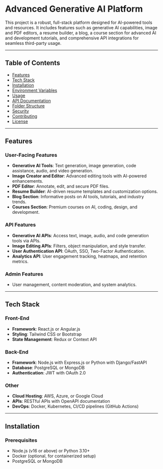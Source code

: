 # Advanced Generative AI Platform

This project is a robust, full-stack platform designed for AI-powered tools and resources. It includes features such as generative AI capabilities, image and PDF editors, a resume builder, a blog, a course section for advanced AI and development tutorials, and comprehensive API integrations for seamless third-party usage.

---

## Table of Contents

- [Features](#features)
- [Tech Stack](#tech-stack)
- [Installation](#installation)
- [Environment Variables](#environment-variables)
- [Usage](#usage)
- [API Documentation](#api-documentation)
- [Folder Structure](#folder-structure)
- [Security](#security)
- [Contributing](#contributing)
- [License](#license)

---

## Features

### User-Facing Features
- **Generative AI Tools**: Text generation, image generation, code assistance, audio, and video generation.
- **Image Creator and Editor**: Advanced editing tools with AI-powered enhancements.
- **PDF Editor**: Annotate, edit, and secure PDF files.
- **Resume Builder**: AI-driven resume templates and customization options.
- **Blog Section**: Informative posts on AI tools, tutorials, and industry trends.
- **Courses Section**: Premium courses on AI, coding, design, and development.

### API Features
- **Generative AI APIs**: Access text, image, audio, and code generation tools via APIs.
- **Image Editing APIs**: Filters, object manipulation, and style transfer.
- **User Authentication API**: OAuth, SSO, Two-Factor Authentication.
- **Analytics API**: User engagement tracking, heatmaps, and retention metrics.

### Admin Features
- User management, content moderation, and system analytics.

---

## Tech Stack

### Front-End
- **Framework**: React.js or Angular.js
- **Styling**: Tailwind CSS or Bootstrap
- **State Management**: Redux or Context API

### Back-End
- **Framework**: Node.js with Express.js or Python with Django/FastAPI
- **Database**: PostgreSQL or MongoDB
- **Authentication**: JWT with OAuth 2.0

### Other
- **Cloud Hosting**: AWS, Azure, or Google Cloud
- **APIs**: RESTful APIs with OpenAPI documentation
- **DevOps**: Docker, Kubernetes, CI/CD pipelines (GitHub Actions)

---

## Installation

### Prerequisites
- Node.js (v16 or above) or Python 3.10+
- Docker (optional, for containerized setup)
- PostgreSQL or MongoDB

